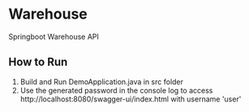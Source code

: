 # Warehouse
Springboot Warehouse API

## How to Run
1. Build and Run DemoApplication.java in src folder
2. Use the generated password in the console log to access http://localhost:8080/swagger-ui/index.html with username 'user'
